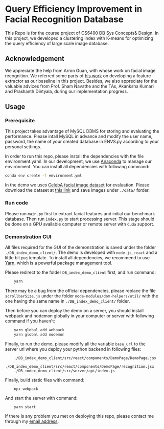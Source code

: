 Query Efficiency Improvement in Facial Recognition Database
==
This Repo is for the course project of CS6400 DB Sys Concepts& Design. In this project, we developed a clustering index with K-means for optimizing the query efficiency of large scale image database. 

Acknowledgement
--
We appreciate the help from Arron Guan, with whose work on facial image recognition. We referred some parts of [his work](https://github.com/aaronzguan/Face-Recognition-Flask-GUI) on developing a feature extractor as our baseline in this project. Besides, we also appreciate for the valuable advices from Prof. Sham Navathe and the TAs, Akanksha Kumari and Prashanth Dintyala, during our implementation progress.

Usage
--
### Prerequisite
This project takes advantage of MySQL DBMS for storing and evaluating the performance. Please intall MySQL in advance and modify the user name, password, the name of your created database in ENVS.py according to your personal settings. 

In order to run this repo, please install the dependencies with the file environment.yaml. In our development, we use [Anaconda](https://www.anaconda.com/) to manage our environment. You can install all dependencies with following command:
```bash
conda env create -f environment.yml
``` 
In the demo we uses [CelebA facial image dataset](http://mmlab.ie.cuhk.edu.hk/projects/CelebA.html) for evaluation. Please download the dataset at [this link](http://mmlab.ie.cuhk.edu.hk/projects/CelebA.html) and save images under `./data/` forder. 

### Run code 
Please run `main.py` first to extract facial features and initial our benchmark database. Then run `index.py` to start processing server. This stage should be done on a GPU available computer or remote server with `Cuda` support. 

### Demonstration GUI
All files required for the GUI of the demonstration is saved under the folder `./DB_index_demo_client/`. The demo is developed with `node.js`, `react` and a little bit `pug` template. To install all dependencies, we recommend to use [Yarn](https://yarnpkg.com/lang/en/), which is a powerful package management tool.  

Please redirect to the folder `DB_index_demo_client` first, and run command:

```bash
    yarn 
```

There may be a bug from the official dependencies, please replace the file `scrollbarSize.js` under the folder `node-modules/dom-helpers/util/` with the one having the same name in `./DB_index_demo_client/` folder.

Then before you can deploy the demo on a server, you should install webpack and nodemon globally in your computer or server with following command if you haven't:
```bash
    yarn global add webpack
    yarn global add nodemon
```

Finally, to run the demo, please modify all the variable `base_url` to the server url where you deploy your python backend in following files:
```
    ./DB_index_demo_client/src/react/components/DemoPage/DemoPage.jsx
    ./DB_index_demo_client/src/react/components/DemoPage/recognition.jsx
    ./DB_index_demo_client/src/server/api/index.js
```

Finally, build static files with command: 

```bash
    npx webpack
```

And start the server with command:
```
    yarn start
```

If there is any problem you met on deploying this repo, please contact me through my [email address](runze.zhang@gatech.edu).



